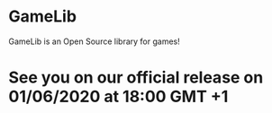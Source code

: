 # GameLib
GameLib is an Open Source library for games!

# See you on our official release on 01/06/2020 at 18:00 GMT +1
